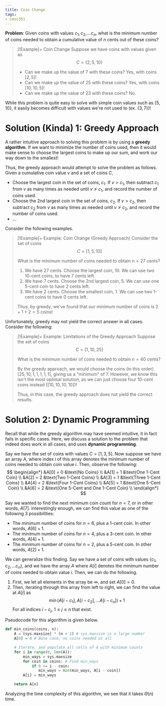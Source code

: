 ```yaml
---
title: Coin Change
tags:
- cmsc351
---
```


**Problem**: Given coins with values $c_1, c_2, \dots c_n$, what is the minimum number of coins needed to obtain a cumulative value of $n$ cents out of these coins?

> [!Example]+ Coin Change
> Suppose we have coins with values given as
> $$
> C = \{ 2, 5, 10 \}
> $$
>
> - Can we make up the value of 7 with these coins? Yes, with coins $[2,5]$!
> - Can we make up the value of 25 with these coins? Yes, with coins $[10, 10, 5]$!
> - Can we make up the value of 23 with these coins? No.

While this problem is quite easy to solve with simple coin values such as $\{ 5, 10 \}$, it easily becomes difficult with values we're not used to (ex. $\{ 3, 7 \}$)!


# Solution (Kinda) 1: Greedy Approach
A rather intuitive approach to solving this problem is by using a **greedy algorithm**. If we want to minimize the number of coins used, then it would make sense to choose the largest coins to make up our sum, and work our way down to the smallest!

Thus, the greedy approach would attempt to solve the problem as follows. Given a cumulative coin value $v$ and a set of coins $C$,
- Choose the largest coin in the set of coins, $c_1$. If $v > c_1$, then subtract $c_1$ from $v$ as many times as needed until $v \not> c_1$, and record the number of coins used.
- Choose the 2nd largest coin in the set of coins, $c_2$. If $v > c_2$, then subtract $c_2$ from $v$ as many times as needed until $v \not> c_2$, and record the number of coins used.
- ...

Consider the following examples.

> [!Example]+ Example: Coin Change (Greedy Approach)
> Consider the set of coins
> $$
> C = [1,5,10]
> $$
>
> What is the minimum number of coins needed to obtain $n = 27$ cents?
> 1. We have 27 cents. Choose the largest coin, 10. We can use two 10-cent coins, to have 7 cents left.
> 2. We have 7 cents. Choose the 2nd largest coin, 5. We can use one 5-cent coin to have 2 cents left.
> 3. We have 2 cents. Choose the smallest coin, 1. We can use two 1-cent coins to have 0 cents left.
>
> Thus, by greedy, we've found that our minimum number of coins is $2 + 1 + 2 = 5$ coins!

Unfortunately, greedy may not yield the correct answer in all cases. Consider the following:

> [!Example]+ Example: Limitations of the Greedy Approach
> Suppose the set of coins
> $$
> C = [1, 10, 25]
> $$
>
> What is the minimum number of coins needed to obtain $n = 40$ cents?
>
> By the greedy approach, we would choose the coins (in this order) $[25, 10, 1, 1, 1, 1, 1]$, giving us a "minimum" of 7. However, we know this isn't the most optimal solution, as we can just choose four 10-cent coins instead ($[10,10,10,10]$)!
>
> Thus, in this case, the greedy approach does not yield the correct results.


# Solution 2: Dynamic Programming
Recall that while the greedy algorithm may have seemed intuitive, it in fact fails in specific cases. Here, we discuss a solution to the problem that indeed does work in all cases, and uses **dynamic programming**.

Say we have the set of coins with values $C = [1, 3, 5]$. Now suppose we have an array $A$, where index $i$ of this array denotes the minimum number of coins needed to obtain coin value $i$. Then, observe the following:
$$
\begin{align*}
   &A[0] = 0 &\text{No Coins} \\
   &A[1] = 1 &\text{One 1-Cent Coin} \\
   &A[2] = 2 &\text{Two 1-Cent Coins} \\
   &A[3] = 1 &\text{Three 1-Cent Coins} \\
   &A[4] = 2 &\text{Four 1-Cent Coins} \\
   &A[5] = 1 &\text{One 5-Cent Coin} \\
   &A[6] = 2 &\text{One 5-Cent and One 1-Cent Coin} \\
\end{align*}
$$

Say we wanted to find the next minimum coin count for $n = 7$, or in other words, $A[7]$. Interestingly enough, we can find this value as one of the following 3 possibilities:
- The minimum number of coins for $n = 6$, plus a 1-cent coin. In other words, $A[6] + 1$.
- The minimum number of coins for $n = 4$, plus a 3-cent coin. In other words, $A[4] + 1$.
- The minimum number of coins for $n = 2$, plus a 5-cent coin. In other words, $A[2] + 1$.

We can generalize this finding. Say we have a set of coins with values $\{ c_1, c_2, \dots c_n \}$, and we have the array $A$ where $A[i]$ denotes the minimum number of coins needed to obtain value $i$. Then, we can do the following.
1. First, we let all elements in the array be $\infty$, and set $A[0] = 0$.
2. Then, iterating through this array from left to right, we can find the value at $A[i]$ as 
   $$
   \min ( A[i - c_1], A[i - c_2], \dots A[i - c_n] ) + 1
   $$
   For all indices $i - c_j$, $1 \le j \le n$ that exist.

Pseudocode for this algorithm is given below.

```python
def min_coins(coins, n):
    A = [sys.maxsize] * (n + 1) # sys.maxsize is a large number
    A[0] = 0 # Base case, no coins needed at all

    # Iterate, and populate all cells of A with minimum counts
    for i in range(0, len(A)):
        min_ways = sys.maxsize
        for coin in coins: # Find min_ways
            if 0 <= i - coin:
               min_ways = min(min_ways, A[i - coin])
        A[i] = min_ways

    return A[n]
```

Analyzing the time complexity of this algorithm, we see that it takes $\Theta(n)$ time.
